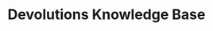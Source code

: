 ---
title: Devolutions Knowledge Base
order: 0
description: The Devolutions User Experience team is proud to publish this knowledge base for our community of over 800k users!
keywords:
- Knowledge base
---
